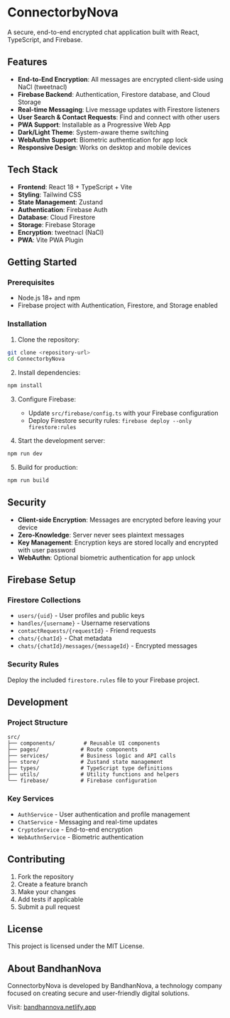 # ConnectorbyNova

A secure, end-to-end encrypted chat application built with React, TypeScript, and Firebase.

## Features

- **End-to-End Encryption**: All messages are encrypted client-side using NaCl (tweetnacl)
- **Firebase Backend**: Authentication, Firestore database, and Cloud Storage
- **Real-time Messaging**: Live message updates with Firestore listeners
- **User Search & Contact Requests**: Find and connect with other users
- **PWA Support**: Installable as a Progressive Web App
- **Dark/Light Theme**: System-aware theme switching
- **WebAuthn Support**: Biometric authentication for app lock
- **Responsive Design**: Works on desktop and mobile devices

## Tech Stack

- **Frontend**: React 18 + TypeScript + Vite
- **Styling**: Tailwind CSS
- **State Management**: Zustand
- **Authentication**: Firebase Auth
- **Database**: Cloud Firestore
- **Storage**: Firebase Storage
- **Encryption**: tweetnacl (NaCl)
- **PWA**: Vite PWA Plugin

## Getting Started

### Prerequisites

- Node.js 18+ and npm
- Firebase project with Authentication, Firestore, and Storage enabled

### Installation

1. Clone the repository:
```bash
git clone <repository-url>
cd ConnectorbyNova
```

2. Install dependencies:
```bash
npm install
```

3. Configure Firebase:
   - Update `src/firebase/config.ts` with your Firebase configuration
   - Deploy Firestore security rules: `firebase deploy --only firestore:rules`

4. Start the development server:
```bash
npm run dev
```

5. Build for production:
```bash
npm run build
```

## Security

- **Client-side Encryption**: Messages are encrypted before leaving your device
- **Zero-Knowledge**: Server never sees plaintext messages
- **Key Management**: Encryption keys are stored locally and encrypted with user password
- **WebAuthn**: Optional biometric authentication for app unlock

## Firebase Setup

### Firestore Collections

- `users/{uid}` - User profiles and public keys
- `handles/{username}` - Username reservations
- `contactRequests/{requestId}` - Friend requests
- `chats/{chatId}` - Chat metadata
- `chats/{chatId}/messages/{messageId}` - Encrypted messages

### Security Rules

Deploy the included `firestore.rules` file to your Firebase project.

## Development

### Project Structure

```
src/
├── components/         # Reusable UI components
├── pages/             # Route components
├── services/          # Business logic and API calls
├── store/             # Zustand state management
├── types/             # TypeScript type definitions
├── utils/             # Utility functions and helpers
└── firebase/          # Firebase configuration
```

### Key Services

- `AuthService` - User authentication and profile management
- `ChatService` - Messaging and real-time updates
- `CryptoService` - End-to-end encryption
- `WebAuthnService` - Biometric authentication

## Contributing

1. Fork the repository
2. Create a feature branch
3. Make your changes
4. Add tests if applicable
5. Submit a pull request

## License

This project is licensed under the MIT License.

## About BandhanNova

ConnectorbyNova is developed by BandhanNova, a technology company focused on creating secure and user-friendly digital solutions.

Visit: [bandhannova.netlify.app](https://bandhannova.netlify.app)
